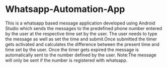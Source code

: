 # Whatsapp-Automation-App
This is a whatsapp based message application developed using Android Studio which sends the messages to the predefined phone number entered by the user at the respective time set by the user.
The user needs to type the message as well as set the time and submit.Once submitted the timer gets activated and calculates the difference between the present time and time set by the user.
Once the timer gets expired the message is automatically sent to the number defined by the user.
Note:The message will only be sent if the number is registered with whatsapp.
